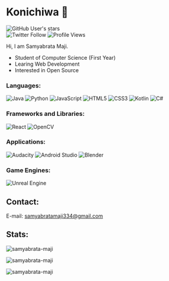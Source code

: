 # Konichiwa 👋

![GitHub User's stars](https://img.shields.io/github/stars/samyabrata-maji?style=flat-square)  
![Twitter Follow](https://img.shields.io/twitter/follow/sammaji15?style=flat-square)
![Profile Views](https://komarev.com/ghpvc/?username=samyabrata-maji&style=flat-square)

Hi, I am Samyabrata Maji.
- Student of Computer Science (First Year)
- Learing Web Development
- Interested in Open Source

### Languages:
![Java](https://img.shields.io/badge/java-%23ED8B00.svg?style=for-the-badge&logo=java&logoColor=white)
![Python](https://img.shields.io/badge/python-3670A0?style=for-the-badge&logo=python&logoColor=ffdd54)
![JavaScript](https://img.shields.io/badge/javascript-%23323330.svg?style=for-the-badge&logo=javascript&logoColor=%23F7DF1E)
![HTML5](https://img.shields.io/badge/html5-%23E34F26.svg?style=for-the-badge&logo=html5&logoColor=white)
![CSS3](https://img.shields.io/badge/css3-%231572B6.svg?style=for-the-badge&logo=css3&logoColor=white)
![Kotlin](https://img.shields.io/badge/kotlin-%237F52FF.svg?style=for-the-badge&logo=kotlin&logoColor=white)
![C#](https://img.shields.io/badge/c%23-%23239120.svg?style=for-the-badge&logo=c-sharp&logoColor=white)


### Frameworks and Libraries:
![React](https://img.shields.io/badge/react-%2320232a.svg?style=for-the-badge&logo=react&logoColor=%2361DAFB)
![OpenCV](https://img.shields.io/badge/opencv-%23white.svg?style=for-the-badge&logo=opencv&logoColor=white)
<!-- ![NumPy](https://img.shields.io/badge/numpy-%23013243.svg?style=for-the-badge&logo=numpy&logoColor=white)
![Matplotlib](https://img.shields.io/badge/Matplotlib-%23ffffff.svg?style=for-the-badge&logo=Matplotlib&logoColor=black) -->

### Applications:
![Audacity](https://img.shields.io/badge/Audacity-0000CC?style=for-the-badge&logo=audacity&logoColor=white)
![Android Studio](https://img.shields.io/badge/Android%20Studio-3DDC84.svg?style=for-the-badge&logo=android-studio&logoColor=white)
![Blender](https://img.shields.io/badge/blender-%23F5792A.svg?style=for-the-badge&logo=blender&logoColor=white)

### Game Engines:
![Unreal Engine](https://img.shields.io/badge/unreal%20engine-%23313131.svg?style=for-the-badge&logo=unrealengine&logoColor=white)



## Contact:
E-mail: samyabratamaji334@gmail.com

## Stats:
<!-- <p><img align="center" src="https://github-readme-stats.vercel.app/api/top-langs?username=samyabrata-maji&show_icons=true&locale=en&layout=compact&hide=css,html" alt="samyabrata-maji" /></p> -->
<p><img align="center" src="https://github-readme-stats.vercel.app/api/top-langs?username=samyabrata-maji&theme=dark&show_icons=true&locale=en&layout=compact&" alt="samyabrata-maji" /></p>

<p><img align="center" src="https://github-readme-stats.vercel.app/api?username=samyabrata-maji&theme=dark&show_icons=true&locale=en" alt="samyabrata-maji" /></p>

<p><img align="center" src="https://github-readme-streak-stats.herokuapp.com/?user=samyabrata-maji&theme=dark" alt="samyabrata-maji" /></p>
